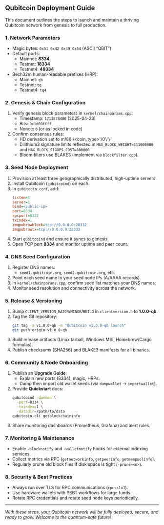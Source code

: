 ## Qubitcoin Deployment Guide

This document outlines the steps to launch and maintain a thriving Qubitcoin network from genesis to full production.

### 1. Network Parameters
- Magic bytes: `0x51 0x42 0x49 0x54` (ASCII “QBIT”)
- Default ports:
  - Mainnet: **8334**
  - Testnet: **18334**
  - Testnet4: **48334**
- Bech32m human-readable prefixes (HRP):
  - Mainnet: `qb`
  - Testnet: `tq`
  - Testnet4: `tq4`

### 2. Genesis & Chain Configuration
1. Verify genesis block parameters in `kernel/chainparams.cpp`:
   - Timestamp: `1713878400` (2025-04-23)
   - Bits: `0x1d00ffff`
   - Nonce: `0` (or as locked in code)
2. Confirm consensus rules:
   - HD derivation set to m/86'/<coin_type>'/0'/<chain>'/<index>'
   - Dilithium3 signature limits reflected in `MAX_BLOCK_WEIGHT=111000000` and `MAX_BLOCK_SIGOPS_COST=800000`
   - Bloom filters use BLAKE3 (implement via `blockfilter.cpp`).

### 3. Seed Node Deployment
1. Provision at least three geographically distributed, high-uptime servers.
2. Install Qubitcoin (`qubitcoind`) on each.
3. In `qubitcoin.conf`, add:
   ```ini
   listen=1
   server=1
   bind=<public-ip>
   port=8334
   rpcport=8332
   txindex=1
   zmqpubrawblock=tcp://0.0.0.0:28332
   zmqpubrawtx=tcp://0.0.0.0:28333
   ```
4. Start `qubitcoind` and ensure it syncs to genesis.
5. Open TCP port **8334** and monitor uptime and peer count.

### 4. DNS Seed Configuration
1. Register DNS names:
   - `seed1.qubitcoin.org`, `seed2.qubitcoin.org`, etc.
2. Point each seed name to your seed node IPs (A/AAAA records).
3. In `kernel/chainparams.cpp`, confirm seed list matches your DNS names.
4. Monitor seed resolution and connectivity across the network.

### 5. Release & Versioning
1. Bump `CLIENT_VERSION_MAJOR`/`MINOR`/`BUILD` in `clientversion.h` to **1.0.0-qb**.
2. Tag the Git repository:
   ```bash
   git tag -a v1.0.0-qb -m "Qubitcoin v1.0.0-qb launch"
   git push origin v1.0.0-qb
   ```
3. Build release artifacts (Linux tarball, Windows MSI, Homebrew/Cargo formulas).
4. Publish checksums (SHA256) and BLAKE3 manifests for all binaries.

### 6. Community & Node Onboarding
1. Publish an **Upgrade Guide**:
   - Explain new ports (8334), magic, HRPs.
   - Dump then import old wallet seeds (via `dumpwallet` → `importwallet`).
2. Provide **Quickstart** docs:
   ```bash
   qubitcoind -daemon \
     -port=8334 \
     -txindex=1 \
     -datadir=/path/to/data
   qubitcoin-cli getblockchaininfo
   ```
3. Share monitoring dashboards (Prometheus, Grafana) and alert rules.

### 7. Monitoring & Maintenance
- Enable `-blocknotify` and `-walletnotify` hooks for external indexing services.
- Collect metrics via RPC (`getnetworkinfo`, `getpeerinfo`, `getmempoolinfo`).
- Regularly prune old block files if disk space is tight (`-prune=<n>`).

### 8. Security & Best Practices
- Always run over TLS for RPC communications (`rpcssl=1`).
- Use hardware wallets with PSBT workflows for large funds.
- Rotate RPC credentials and rotate seed node keys periodically.

---
_With these steps, your Qubitcoin network will be fully deployed, secure, and ready to grow. Welcome to the quantum-safe future!_
